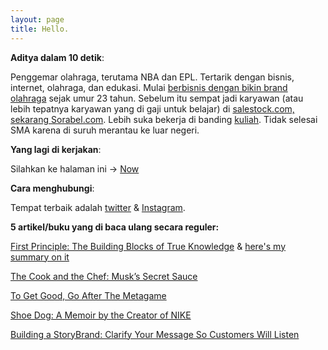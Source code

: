 ```yaml
---
layout: page
title: Hello.
---
```


**Aditya dalam 10 detik**:

Penggemar olahraga, terutama NBA dan EPL. Tertarik dengan bisnis, internet, olahraga, dan edukasi. Mulai [berbisnis dengan bikin brand olahraga](https://instagram.com/atalon.id) sejak umur 23 tahun. Sebelum itu sempat jadi karyawan (atau lebih tepatnya karyawan yang di gaji untuk belajar) di [salestock.com, sekarang Sorabel.com](https://instagram.com/sorabelofficial). Lebih suka bekerja di banding [kuliah](https://www.unimelb.edu.au). Tidak selesai SMA karena di suruh merantau ke luar negeri. 

**Yang lagi di kerjakan**:

Silahkan ke halaman ini -> [Now](/now)

**Cara menghubungi**:

Tempat terbaik adalah [twitter](https://www.twitter.com/aditya_dst) & [Instagram](https://www.instagram.com/aditya.dst).

**5 artikel/buku yang di baca ulang secara reguler:**

[First Principle: The Building Blocks of True Knowledge](https://fs.blog/2018/04/first-principles/) & [here's my summary on it](https://adityads.com/2020/05/29/summary-first-principle)

[The Cook and the Chef: Musk’s Secret Sauce](https://waitbutwhy.com/2015/11/the-cook-and-the-chef-musks-secret-sauce.html)

[To Get Good, Go After The Metagame](https://commoncog.com/blog/to-get-good-go-after-the-metagame/)

[Shoe Dog: A Memoir by the Creator of NIKE](https://www.goodreads.com/book/show/27220736-shoe-dog) 

[Building a StoryBrand: Clarify Your Message So Customers Will Listen](https://www.goodreads.com/book/show/34460583-building-a-storybrand) 
